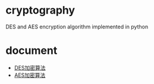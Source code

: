 # cryptography
DES and AES encryption algorithm implemented in python

# document
- [DES加密算法](https://www.cnblogs.com/geekHao/p/14609699.html)
- [AES加密算法](https://www.cnblogs.com/geekHao/p/14609715.html)
